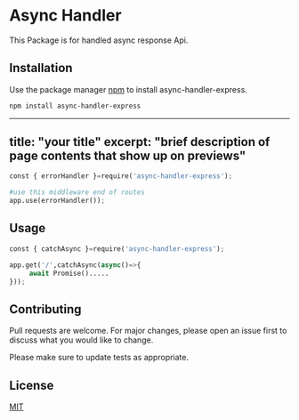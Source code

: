 # Async Handler

This Package is for handled async response Api.

## Installation

Use the package manager [npm](https://www.npmjs.com/) to install async-handler-express.

```bash
npm install async-handler-express
```
---
title: "your title"
excerpt: "brief description of page contents that show up on previews"
---

```python
const { errorHandler }=require('async-handler-express');

#use this middleware end of routes
app.use(errorHandler());


```


## Usage

```python
const { catchAsync }=require('async-handler-express');

app.get('/',catchAsync(async()=>{
     await Promise().....
}));


```

## Contributing
Pull requests are welcome. For major changes, please open an issue first to discuss what you would like to change.

Please make sure to update tests as appropriate.

## License
[MIT](https://choosealicense.com/licenses/mit/)
